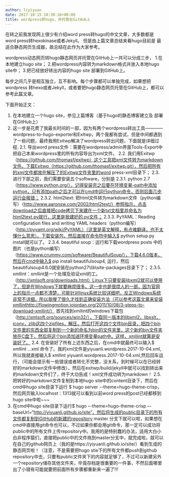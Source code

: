 ```yaml
---
author: liyiyuan
date: 2017-10-15 10:30:16+00:00 
title: wordpress转hugo，并托管在GitHub上
---
```


在转之前我发现网上很少有介绍word press转hugo的中文文章，大多数都是
word press转hexokinase或者Jekyll。 但是由上篇文章总结来看hugo目前是
最适合静态网页生成器，故总结在此作为大家参考。

wordpress动态网页转hugo静态网页并托管在GitHub上一共可以分成三步，
1.在本地建立hugo site；
2.把wordpress内容转为markdown格式并放入本地hugo site中；
3.把已经放好转出内容的hugo site 部署到GitHub上。

每步之间几乎是相互独立，互不影响。每个步骤都可以单独完成，如果想把wordpress
转hexo或者Jekyll，或者要把hugo静态网页托管在GitHub上，都可以参考此篇文章。

下面开始正文：

1. 在本地建立一个hugo site，参见上篇博客（基于hugo的静态博客建立及
部署在GitHub上）
2. 这一步是花费了我最长时间的一部，因为有两个wordpress转出工具————wordpress-to-hugo-exporter和Exitwp，两个我都有尝试，但是中间都遇到了一些问题，最终我用Exitwp解决了wordpress转出问题，下面就是详细过程.
2.1. 导出word press文件：需要在wordpress/admin界面Tools-Export中把自己本来wordpress里的所有内容导出为xml文件。
2.2. 我们用Exitwp（https://github.com/thomasf/exitwp）这个工具把xml文件转为markdown文件。下载Exitwp（https://github.com/thomasf/exitwp.git），然后把所有的xml文件都放在解压了的Exitwp文件夹里的word press-xml目录下；
2.3. 进行下部之前，我们需要安装五个software，分别是
    2.3.1. python 2.7 （https://www.python.org/），记得安装完之后要在环境变量-path中添加python，只有添加path之后才可以在cmd中运行python命令，否则后面几步运行会报错；
	2.3.2. html2text: 把html文件转为markdown文件（python编写）（http://www.aaronsw.com/2002/html2text/）参照指示，点击download之后直接把code拷贝下来建在一个新txt文档里并命名为html2text.py就行，这里是我建好的.py文件；
	2.3.3. PyYAML：Reading configuration files and writing YAML headers（python编写）（http://pyyaml.org/wiki/PyYAML）（这里是英文解释，有点难翻译，也不太懂什么意思）。下载安装包，然后直接在命令符中输入$ python setup.py install就可以了。
	2.3.4. beautiful soup：运行和下载wordpress posts 中的图片（也是python编写）（https://www.crummy.com/software/BeautifulSoup/），下载4.6.0版本，然后在cmd中输入$ pip install beautifulsoup4, 运行，然后beautifulsoup4.6.0就安装在python27\lib\site-packages目录下了；
	2.3.5. xmllint：xmllint是一个处理及验证xml的工。（http://xmlsoft.org/downloads.html）Linux下只要安装libxml2就可以使用了，但是在Windows下就要麻烦很多。这一步也是很烦人的一部，因为官网上的指示一点都不清楚，可能针对linux系统比较详细吧，反正Windows系统非常不详细。所以我搜了很久才找到正确安装方法（可以参考这篇文章来安装xmllinthttp://flowingmotion.jojordan.org/2011/10/08/3-steps-to-download-xmllint/）
	       首先找到xmllint的windows下载包（http://xmlsoft.org/sources/win32/），下载同一版本的libxml2，libxslt，iconv，zlib这四个zipfiles，解压，然后打开这四个文件bin目录，把四个bin文件里的东西全部复制到一个新的命名为bin的文件夹里，这个新的bin文件夹放在C盘下，然后将这个bin添加进环境变量path中。这样，xmllint就算是安装好了。
2.4. 在安装好了所有上述东西之后，在cmd中就最终可以输入$ xmllint ...xml 命令了。我的xml文件是yiyuanli.wordpress.2017-10-04.xml,所以我就直接输入$ xmllint yiyuanli.wordpress.2017-10-04.xml,然后回车运行，（可能会提示有一些错误或者转化不完整，没关系，到时候可以在已经转好的markdown文件中修改），然后在exitwp/build/jekyll中就可以找到转出来的markdown文件们了，终于大功告成！xml文件成功转为markdown！
2.5. 把转好的markdown文件复制到本地hugo site中的content目录下，然后在cmd中hugo site目录下运行 $ hugo server --theme=hugo-theme-crisp，然后网页输入localhost：1313就可以看到以前word press的post已经都移到hugo site中啦~~~
3. 在cmd中hugo site目录下运行$ hugo –-theme=hugo-theme-crisp –-baseUrl=“http://yiyuanli.github.io/site”，然后将生成的public目录下的所有文件都复制到GitHub的新建的repository master 分支下就可以啦，如果想在cmd中直接用git命令也可以，不过如果你都会用git命令，那一定可以成功将public中的所有文件上传repository中。我用的是特别蠢的办法，适用大白小白非程序猿们，直接把public中的文件拖到master分支中，就完成啦，就可以在自己的github网页上（我的是https://yiyuanli.github.io/site/）看到生成的静态网页啦！（注意，不是需要把hugo stie下的所有文件都push到github repository中去，只要有public文件夹下的内容就足够了，不过可以新建另外一个repository储存其他文件夹，毕竟存档是很重要的一件事，不然后面哪里出了小错有可能就要把前面所有步骤都重新来一遍了!!!	   
	       
